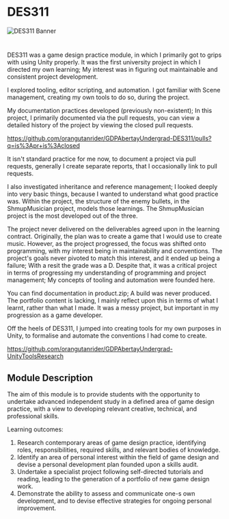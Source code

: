 # DES311
![DES311 Banner](https://github.com/orangutanrider/GDPAbertayUndergrad-DES311/assets/99553929/0da05441-6cc1-4ebf-9006-ba44d551d2c2)
#

DES311 was a game design practice module, in which I primarily got to grips with using Unity properly. It was the first university project in which I directed my own learning; My interest was in figuring out maintainable and consistent project development.

I explored tooling, editor scripting, and automation. I got familiar with Scene management, creating my own tools to do so, during the project. 

My documentation practices developed (previously non-existent); In this project, I primarily documented via the pull requests, you can view a detailed history of the project by viewing the closed pull requests.

https://github.com/orangutanrider/GDPAbertayUndergrad-DES311/pulls?q=is%3Apr+is%3Aclosed

It isn't standard practice for me now, to document a project via pull requests, generally I create separate reports, that I occasionally link to pull requests. 

I also investigated inheritance and reference management; I looked deeply into very basic things, because I wanted to understand what good practice was. Within the project, the structure of the enemy bullets, in the ShmupMusician project, models those learnings. The ShmupMusician project is the most developed out of the three.

The project never delivered on the deliverables agreed upon in the learning contract. Originally, the plan was to create a game that I would use to create music. However, as the project progressed, the focus was shifted onto programming, with my interest being in maintainability and conventions. The project's goals never pivoted to match this interest, and it ended up being a failure; With a resit the grade was a D. Despite that, it was a critical project in terms of progressing my understanding of programming and project management; My concepts of tooling and automation were founded here.

You can find documentation in product.zip; A build was never produced. The portfolio content is lacking, I mainly reflect upon this in terms of what I learnt, rather than what I made. It was a messy project, but important in my progression as a game developer.

Off the heels of DES311, I jumped into creating tools for my own purposes in Unity, to formalise and automate the conventions I had come to create.

https://github.com/orangutanrider/GDPAbertayUndergrad-UnityToolsResearch

## Module Description
The aim of this module is to provide students with the opportunity to undertake advanced independent study in a defined area of game design practice, with a view to developing relevant creative, technical, and professional skills.

Learning outcomes:
  1. Research contemporary areas of game design practice, identifying roles, responsibilities, required skills, and relevant bodies of knowledge.
  2. Identify an area of personal interest within the field of game design and devise a personal development plan founded upon a skills audit.
  3. Undertake a specialist project following self-directed tutorials and reading, leading to the generation of a portfolio of new game design work.
  4. Demonstrate the ability to assess and communicate one-s own development, and to devise effective strategies for ongoing personal improvement.

